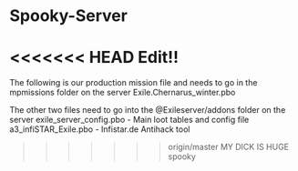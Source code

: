 # Spooky-Server
<<<<<<< HEAD
Edit!!
=======
The following is our production mission file and needs to go in the mpmissions folder on the server
Exile.Chernarus_winter.pbo

The other two files need to go into the @Exileserver/addons folder on the server
exile_server_config.pbo - Main loot tables and config file
a3_infiSTAR_Exile.pbo - Infistar.de Antihack tool
>>>>>>> origin/master
MY DICK IS HUGE
spooky